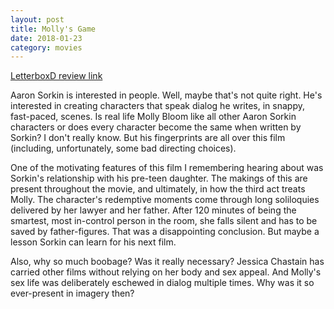 ```yaml
---
layout: post
title: Molly's Game
date: 2018-01-23
category: movies
---
```

 
[LetterboxD review link](https://letterboxd.com/samarthbhaskar/film/mollys-game/)

Aaron Sorkin is interested in people. Well, maybe that's not quite right. He's interested in creating characters that speak dialog he writes, in snappy, fast-paced, scenes. Is real life Molly Bloom like all other Aaron Sorkin characters or does every character become the same when written by Sorkin? I don't really know. But his fingerprints are all over this film (including, unfortunately, some bad directing choices). 

One of the motivating features of this film I remembering hearing about was Sorkin's relationship with his pre-teen daughter. The makings of this are present throughout the movie, and ultimately, in how the third act treats Molly. The character's redemptive moments come through long soliloquies delivered by her lawyer and her father. After 120 minutes of being the smartest, most in-control person in the room, she falls silent and has to be saved by father-figures. That was a disappointing conclusion. But maybe a lesson Sorkin can learn for his next film. 

Also, why so much boobage? Was it really necessary? Jessica Chastain has carried other films without relying on her body and sex appeal. And Molly's sex life was deliberately eschewed in dialog multiple times. Why was it so ever-present in imagery then? 